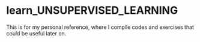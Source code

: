 # learn_UNSUPERVISED_LEARNING
This is for my personal reference, where I compile codes and exercises that could be useful later on.
